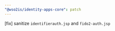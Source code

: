 ```yaml
---
"@wso2is/identity-apps-core": patch
---
```


[fix] sanitize `identifierauth.jsp` and `fido2-auth.jsp`
